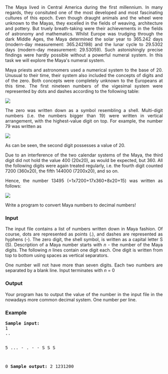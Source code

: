 <p align="justify">The Maya lived in Central America during the first millennium. In many regards, they consituted one of the most developed and most fascinating cultures of this epoch. Even though draught animals and the wheel were unknown to the Mayas, they excelled in the fields of weaving, architecture and pottery. But truely breath-taking were their achievements in the fields of astronomy and mathematics. Whilst Europe was trudging through the dark Middle Ages, the Maya determined the solar year to 365.242 days (modern-day measurement: 365.242198) and the lunar cycle to 29.5302 days (modern-day measurement: 29.53059). Such astonishingly precise findings were hardly possible without a powerful numeral system. In this task we will explore the Maya's numeral system.</p>
<p align="justify">Maya priests and astronomers used a numerical system to the base of 20. Unusual to their time, their system also included the concepts of digits and of the zero. Both concepts were completely unknown to the Europeans at this time. The first nineteen numbers of the vigesimal system were represented by dots and dashes according to the following table:</p>
<p align="justify"><img src="/content/ahven:table.gif"></p>
<p align="justify">The zero was written down as a symbol resembling a shell. Multi-digit numbers (i.e. the numbers bigger than 19) were written in vertical arrangement, with the highest-value digit on top. For example, the number 79 was written as</p>
<p align="justify"><img src="/content/ahven:num1.gif"></p>
<p align="justify">As can be seen, the second digit possesses a value of 20.</p>
<p align="justify">Due to an interference of the two calendar systems of the Maya, the third digit did not hold the value 400 (20x20), as would be expected, but 360. All the following digits were again treated regularly, i.e. the fourth digit counted 7200 (360x20), the fifth 144000 (7200x20), and so on.</p>
<p align="justify">Hence, the number 13495 (=1x7200+17x360+8x20+15) was written as follows:</p>
<p align="justify"><img src="/content/ahven:num2.gif"></p>
<p align="justify">Write a program to convert Maya numbers to decimal numbers!</p>

<h3>Input</h3>
<p align="justify">The input file contains a list of numbers written down in Maya fashion. Of course, dots are represented as points (.), and dashes are represented as hyphens (-). The zero digit, the shell symbol, is written as a capital letter S (S). Description of a Maya number starts with <i>n</i> - the number of the Maya digits. The following <i>n</i> lines contain one digit each. One digit is written from top to bottom using spaces as vertical separators.</p>
<p align="justify">One number will not have more than seven digits. Each two numbers are separated by a blank line. Input terminates with <i>n</i> = 0</p>

<h3>Output</h3>
<p align="justify">Your program has to output the value of the number in the input file in the nowadays more common decimal system. One number per line.</p>

<h3>Example</h3>
<pre><b><tt>Sample input:</tt></b>
1
..

5
... -
. - -
S
S
S

0
<b><tt>Sample output:</tt></b>
2
1231200
</pre>